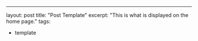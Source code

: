 ---
layout: post
title: "Post Template"
excerpt: "This is what is displayed on the home page."
tags:
  - template
